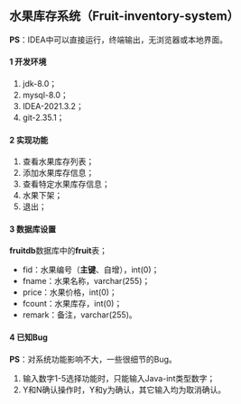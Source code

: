 ## 水果库存系统（Fruit-inventory-system）

**PS**：IDEA中可以直接运行，终端输出，无浏览器或本地界面。

#### 1 开发环境

1. jdk-8.0；
2. mysql-8.0；
3. IDEA-2021.3.2；
4. git-2.35.1；

#### 2 实现功能

1. 查看水果库存列表；
2. 添加水果库存信息；
3. 查看特定水果库存信息；
4. 水果下架；
5. 退出；

#### 3 数据库设置

**fruitdb**数据库中的**fruit**表；

- fid：水果编号（**主键**、自增），int(0)；
- fname：水果名称，varchar(255)；
- price：水果价格，int(0)；
- fcount：水果库存，int(0)；
- remark：备注，varchar(255)。

#### 4 已知Bug

**PS**：对系统功能影响不大，一些很细节的Bug。

1. 输入数字1-5选择功能时，只能输入Java-int类型数字；
2. Y和N确认操作时，Y和y为确认，其它输入均为取消确认。
